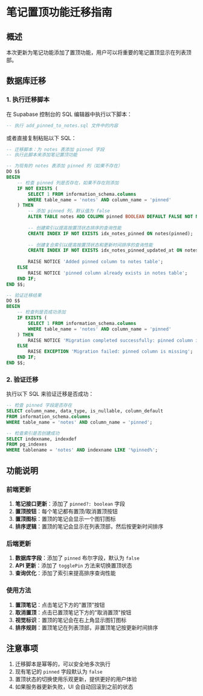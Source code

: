 # 笔记置顶功能迁移指南

## 概述

本次更新为笔记功能添加了置顶功能，用户可以将重要的笔记置顶显示在列表顶部。

## 数据库迁移

### 1. 执行迁移脚本

在 Supabase 控制台的 SQL 编辑器中执行以下脚本：

```sql
-- 执行 add_pinned_to_notes.sql 文件中的内容
```

或者直接复制粘贴以下 SQL：

```sql
-- 迁移脚本：为 notes 表添加 pinned 字段
-- 执行此脚本来添加笔记置顶功能

-- 为现有的 notes 表添加 pinned 列（如果不存在）
DO $$ 
BEGIN
    -- 检查 pinned 列是否存在，如果不存在则添加
    IF NOT EXISTS (
        SELECT 1 FROM information_schema.columns 
        WHERE table_name = 'notes' AND column_name = 'pinned'
    ) THEN
        -- 添加 pinned 列，默认值为 false
        ALTER TABLE notes ADD COLUMN pinned BOOLEAN DEFAULT FALSE NOT NULL;
        
        -- 创建索引以提高按置顶状态排序的查询性能
        CREATE INDEX IF NOT EXISTS idx_notes_pinned ON notes(pinned);
        
        -- 创建复合索引以提高按置顶状态和更新时间排序的查询性能
        CREATE INDEX IF NOT EXISTS idx_notes_pinned_updated_at ON notes(pinned DESC, updated_at DESC);
        
        RAISE NOTICE 'Added pinned column to notes table';
    ELSE
        RAISE NOTICE 'pinned column already exists in notes table';
    END IF;
END $$;

-- 验证迁移结果
DO $$
BEGIN
    -- 检查列是否成功添加
    IF EXISTS (
        SELECT 1 FROM information_schema.columns 
        WHERE table_name = 'notes' AND column_name = 'pinned'
    ) THEN
        RAISE NOTICE 'Migration completed successfully: pinned column is present';
    ELSE
        RAISE EXCEPTION 'Migration failed: pinned column is missing';
    END IF;
END $$;
```

### 2. 验证迁移

执行以下 SQL 来验证迁移是否成功：

```sql
-- 检查 pinned 字段是否存在
SELECT column_name, data_type, is_nullable, column_default 
FROM information_schema.columns 
WHERE table_name = 'notes' AND column_name = 'pinned';

-- 检查索引是否创建成功
SELECT indexname, indexdef 
FROM pg_indexes 
WHERE tablename = 'notes' AND indexname LIKE '%pinned%';
```

## 功能说明

### 前端更新

1. **笔记接口更新**：添加了 `pinned?: boolean` 字段
2. **置顶按钮**：每个笔记都有置顶/取消置顶按钮
3. **置顶图标**：置顶的笔记会显示一个图钉图标
4. **排序逻辑**：置顶的笔记会显示在列表顶部，然后按更新时间排序

### 后端更新

1. **数据库字段**：添加了 `pinned` 布尔字段，默认为 `false`
2. **API 更新**：添加了 `togglePin` 方法来切换置顶状态
3. **查询优化**：添加了索引来提高排序查询性能

### 使用方法

1. **置顶笔记**：点击笔记下方的"置顶"按钮
2. **取消置顶**：点击已置顶笔记下方的"取消置顶"按钮
3. **视觉标识**：置顶的笔记会在右上角显示图钉图标
4. **排序规则**：置顶笔记在列表顶部，非置顶笔记按更新时间排序

## 注意事项

1. 迁移脚本是幂等的，可以安全地多次执行
2. 现有笔记的 `pinned` 字段默认为 `false`
3. 置顶状态的切换使用乐观更新，提供更好的用户体验
4. 如果服务器更新失败，UI 会自动回滚到之前的状态 